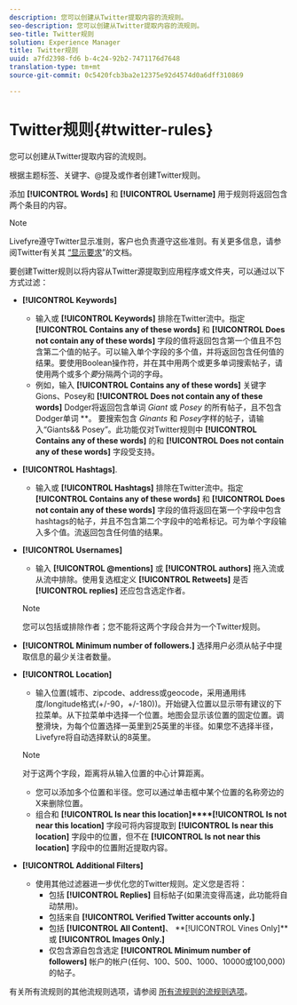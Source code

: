```yaml
---
description: 您可以创建从Twitter提取内容的流规则。
seo-description: 您可以创建从Twitter提取内容的流规则。
seo-title: Twitter规则
solution: Experience Manager
title: Twitter规则
uuid: a7fd2398-fd6 b-4c24-92b2-7471176d7648
translation-type: tm+mt
source-git-commit: 0c5420fcb3ba2e12375e92d4574d0a6dff310869

---
```



# Twitter规则{#twitter-rules}

您可以创建从Twitter提取内容的流规则。

根据主题标签、关键字、@提及或作者创建Twitter规则。

添加 **[!UICONTROL Words]** 和 **[!UICONTROL Username]** 用于规则将返回包含两个条目的内容。

>[!NOTE]
>
>Livefyre遵守Twitter显示准则，客户也负责遵守这些准则。有关更多信息，请参阅Twitter有关其 [“显示要求](https://dev.twitter.com/terms/display-requirements)”的文档。

要创建Twitter规则以将内容从Twitter源提取到应用程序或文件夹，可以通过以下方式过滤：

* **[!UICONTROL Keywords]**
   * 输入或 **[!UICONTROL Keywords]** 排除在Twitter流中。指定 **[!UICONTROL Contains any of these words]** 和 **[!UICONTROL Does not contain any of these words]** 字段的值将返回包含第一个值且不包含第二个值的帖子。可以输入单个字段的多个值，并将返回包含任何值的结果。要使用Boolean操作符，并在其中用两个或更多单词搜索帖子，请使用两个或多个*要*分隔两个词的字母。
   * 例如，输入 **[!UICONTROL Contains any of these words]** 关键字Gions、Posey和 **[!UICONTROL Does not contain any of these words]** Dodger将返回包含单词 *Giant* 或 *Posey* 的所有帖子，且不包含Dodger单词 **。
要搜索包含 *Ginants* 和 *Posey*字样的帖子，请输入“Giants&amp;&amp; Posey”。此功能仅对Twitter规则中 **[!UICONTROL Contains any of these words]** 的和 **[!UICONTROL Does not contain any of these words]** 字段受支持。

* **[!UICONTROL Hashtags]**.
   * 输入或 **[!UICONTROL Hashtags]** 排除在Twitter流中。指定 **[!UICONTROL Contains any of these words]** 和 **[!UICONTROL Does not contain any of these words]** 字段的值将返回在第一个字段中包含hashtags的帖子，并且不包含第二个字段中的哈希标记。可为单个字段输入多个值。流返回包含任何值的结果。

* **[!UICONTROL Usernames]**
   * 输入 **[!UICONTROL @mentions]** 或 **[!UICONTROL authors]** 拖入流或从流中排除。使用复选框定义 **[!UICONTROL Retweets]** 是否 **[!UICONTROL replies]** 还应包含选定作者。
   >[!NOTE]
   >
   >您可以包括或排除作者；您不能将这两个字段合并为一个Twitter规则。

* **[!UICONTROL Minimum number of followers.]** 选择用户必须从帖子中提取信息的最少关注者数量。
* **[!UICONTROL Location]**

   * 输入位置(城市、zipcode、address或geocode，采用通用纬度/longitude格式(+/-90，+/-180))。开始键入位置以显示带有建议的下拉菜单。从下拉菜单中选择一个位置。地图会显示该位置的固定位置。调整滑块，为每个位置选择一英里到25英里的半径。如果您不选择半径，Livefyre将自动选择默认的8英里。
   >[!NOTE]
   >
   >对于这两个字段，距离将从输入位置的中心计算距离。

   * 您可以添加多个位置和半径。您可以通过单击框中某个位置的名称旁边的X来删除位置。
   * 组合和 **[!UICONTROL Is near this location]****[!UICONTROL Is not near this location]** 字段可将内容提取到 **[!UICONTROL Is near this location]** 字段中的位置，但不在 **[!UICONTROL Is not near this location]** 字段中的位置附近提取内容。


* **[!UICONTROL Additional Filters]**
   * 使用其他过滤器进一步优化您的Twitter规则。定义您是否将：
      * 包括 **[!UICONTROL Replies]** 目标帖子(如果流变得高速，此功能将自动禁用)。
      * 包括来自 **[!UICONTROL Verified Twitter accounts only.]**
      * 包括 **[!UICONTROL All Content]**、 **[!UICONTROL Vines Only]**或 **[!UICONTROL Images Only.]**
      * 仅包含源自包含选定 **[!UICONTROL Minimum number of followers]** 帐户的帐户(任何、100、500、1000、10000或100,000)的帖子。

有关所有流规则的其他流规则选项，请参阅 [所有流规则的流规则选项](../c-streams/c-stream-rule-options-for-all-stream-rules.md#c_stream_rule_options_for_all_stream_rules)。
